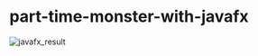 # part-time-monster-with-javafx
![javafx_result](https://user-images.githubusercontent.com/72322679/165011937-88d39a91-b1c5-4ba6-b819-4af731c331f8.png)
